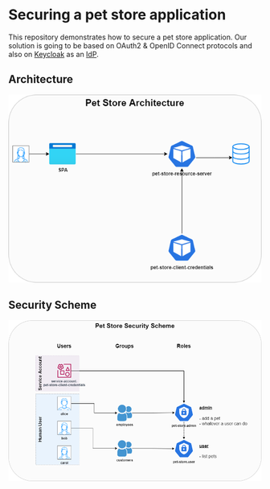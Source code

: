 # Securing a pet store application

This repository demonstrates how to secure a pet store application.
Our solution is going to be based on OAuth2 & OpenID Connect protocols and also on [Keycloak](https://www.keycloak.org/) as an [IdP](https://en.wikipedia.org/wiki/Identity_provider). 

## Architecture
![arch](/docs/images/petstore-arch.png)

## Security Scheme
![security scheme](/docs/images/petstore-security-schema.png)
